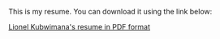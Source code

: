 This is my resume. You can download it using the link below:

[Lionel Kubwimana's resume in PDF format](https://github.com/LionelKb/resume/blob/master/Lionel-Kubwimana-Software-Engineer-Resume.pdf)
